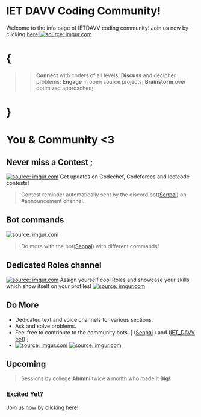 # IET DAVV Coding Community!
Welcome to the info page of IETDAVV coding community!
Join us now by clicking [here!](https://discord.gg/Bndwa6zYXn)<a href="https://imgur.com/cwmt68n"><img src="https://i.imgur.com/cwmt68n.gif" title="source: imgur.com" /></a>
# {
> 	> **Connect**  with coders of all levels;
> 	> **Discuss**  and decipher problems;
> 	> **Engage**  in open source projects;
> 	> **Brainstorm** over optimized approaches;
# }


# You & Community <3
## Never miss a Contest ;
<a href="https://imgur.com/Nb6dwal"><img src="https://i.imgur.com/Nb6dwal.gif" title="source: imgur.com" /></a>
	Get updates on Codechef, Codeforces and leetcode contests!
> Contest reminder automatically sent by the discord bot([Senpai](https://github.com/raavann/senpai-discord-bot)) on #announcement channel.

## Bot commands
<a href="https://imgur.com/jLCVR0Q"><img src="https://i.imgur.com/jLCVR0Q.gif" title="source: imgur.com" /></a>
> Do more with the bot([Senpai](https://github.com/raavann/senpai-discord-bot)) with different commands!

## Dedicated Roles channel
<a href="https://imgur.com/bYjUjMv"><img src="https://i.imgur.com/bYjUjMv.gif" title="source: imgur.com" /></a>
Assign yourself cool Roles and showcase your skills which show itself on your profiles!
<a href="https://imgur.com/Du2vpW9"><img src="https://i.imgur.com/Du2vpW9.gif" title="source: imgur.com" /></a>
## Do More
- Dedicated text and voice channels for various sections.  
- Ask and solve problems.  
- Feel free to contribute to the community bots. [ ([Senpai](https://github.com/raavann/senpai-discord-bot)  ) and ([IET_DAVV bot](https://github.com/raavann/IETDAVV-bot)) ]
- <a href="https://imgur.com/5m3SxbS"><img src="https://i.imgur.com/5m3SxbS.gif" title="source: imgur.com" /></a>
<a href="https://imgur.com/UVrxDT2"><img src="https://i.imgur.com/UVrxDT2.gif" title="source: imgur.com" /></a>

## Upcoming

> Sessions by college **Alumni** twice a month who made it **Big!**

### Excited Yet?
Join us now by clicking [here!](https://discord.gg/Bndwa6zYXn)
